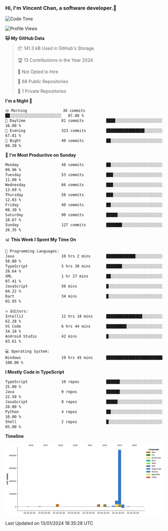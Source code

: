 ### Hi, I'm Vincent Chan, a software developer.👋

<!--
**hkvincent/hkvincent** is a ✨ _special_ ✨ repository because its `README.md` (this file) appears on your GitHub profile.

Here are some ideas to get you started:

- 🔭 I’m currently working on ...
- 🌱 I’m currently learning ...
- 👯 I’m looking to collaborate on ...
- 🤔 I’m looking for help with ...
- 💬 Ask me about ...
- 📫 How to reach me: ...
- 😄 Pronouns: ...
- ⚡ Fun fact: ...
-->
<!--START_SECTION:waka-->
![Code Time](http://img.shields.io/badge/Code%20Time-725%20hrs%2050%20mins-blue)

![Profile Views](http://img.shields.io/badge/Profile%20Views-0-blue)

**🐱 My GitHub Data** 

> 📦 141.3 kB Used in GitHub's Storage 
 > 
> 🏆 13 Contributions in the Year 2024
 > 
> 🚫 Not Opted to Hire
 > 
> 📜 68 Public Repositories 
 > 
> 🔑 1 Private Repositories 
 > 
**I'm a Night 🦉** 

```text
🌞 Morning                38 commits          ██░░░░░░░░░░░░░░░░░░░░░░░   07.88 % 
🌆 Daytime                81 commits          ████░░░░░░░░░░░░░░░░░░░░░   16.80 % 
🌃 Evening                323 commits         █████████████████░░░░░░░░   67.01 % 
🌙 Night                  40 commits          ██░░░░░░░░░░░░░░░░░░░░░░░   08.30 % 
```
📅 **I'm Most Productive on Sunday** 

```text
Monday                   48 commits          ██░░░░░░░░░░░░░░░░░░░░░░░   09.96 % 
Tuesday                  53 commits          ███░░░░░░░░░░░░░░░░░░░░░░   11.00 % 
Wednesday                66 commits          ███░░░░░░░░░░░░░░░░░░░░░░   13.69 % 
Thursday                 58 commits          ███░░░░░░░░░░░░░░░░░░░░░░   12.03 % 
Friday                   40 commits          ██░░░░░░░░░░░░░░░░░░░░░░░   08.30 % 
Saturday                 90 commits          █████░░░░░░░░░░░░░░░░░░░░   18.67 % 
Sunday                   127 commits         ███████░░░░░░░░░░░░░░░░░░   26.35 % 
```


📊 **This Week I Spent My Time On** 

```text
💬 Programming Languages: 
Java                     10 hrs 2 mins       █████████████░░░░░░░░░░░░   50.80 % 
TypeScript               5 hrs 39 mins       ███████░░░░░░░░░░░░░░░░░░   28.64 % 
XML                      1 hr 27 mins        ██░░░░░░░░░░░░░░░░░░░░░░░   07.41 % 
JavaScript               50 mins             █░░░░░░░░░░░░░░░░░░░░░░░░   04.22 % 
Dart                     34 mins             █░░░░░░░░░░░░░░░░░░░░░░░░   02.95 % 

🔥 Editors: 
IntelliJ                 12 hrs 18 mins      ████████████████░░░░░░░░░   62.28 % 
VS Code                  6 hrs 44 mins       █████████░░░░░░░░░░░░░░░░   34.10 % 
Android Studio           42 mins             █░░░░░░░░░░░░░░░░░░░░░░░░   03.61 % 

💻 Operating System: 
Windows                  19 hrs 45 mins      █████████████████████████   100.00 % 
```

**I Mostly Code in TypeScript** 

```text
TypeScript               10 repos            ██████░░░░░░░░░░░░░░░░░░░   25.00 % 
Java                     9 repos             ██████░░░░░░░░░░░░░░░░░░░   22.50 % 
JavaScript               8 repos             █████░░░░░░░░░░░░░░░░░░░░   20.00 % 
Python                   4 repos             ██░░░░░░░░░░░░░░░░░░░░░░░   10.00 % 
Shell                    2 repos             █░░░░░░░░░░░░░░░░░░░░░░░░   05.00 % 
```



**Timeline**

![Lines of Code chart](https://raw.githubusercontent.com/hkvincent/hkvincent/main/assets/bar_graph.png)


 Last Updated on 13/01/2024 18:35:28 UTC
<!--END_SECTION:waka-->
